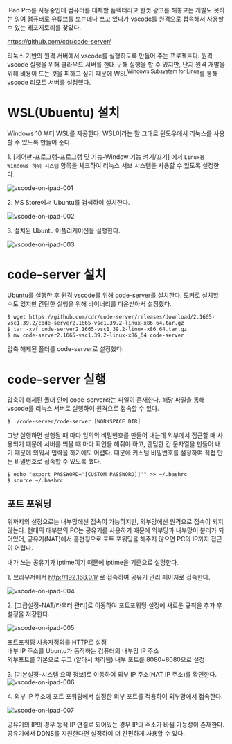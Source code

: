 iPad Pro를 사용중인데 컴퓨터를 대체할 폼펙터라고 한껏 광고를 해놓고는 개발도 못하는 잉여 컴퓨터로 유튜브를 보는데나 쓰고 있다가 vscode를 원격으로 접속해서 사용할 수 있는 레포지토리를 찾았다.

https://github.com/cdr/code-server/

리눅스 기반의 원격 서버에서 vscode를 실행하도록 만들어 주는 프로젝트다. 원격 vscode 실행을 위해 클라우드 서버를 한대 구해 실행을 할 수 있지만, 단지 원격 개발을 위해 비용이 드는 것을 피하고 싶기 때문에 WSL<sup>Windows Subsystem for Linus</sup>를 통해 vscode 리모트 서버를 설정했다.

<!-- 1. 도커 설치 팔요한가?
## 윈도우10에 도커 설치 https://blog.jayway.com/2017/04/19/running-docker-on-bash-on-windows/

윈도우10 우분투를 사용하는 경우 윈도우에도 도커가 설치되어있어야 제대로 동작을 한다.

- 먼저 https://www.docker.com/products/docker-desktop 로 접속하여 윈도우에 도커를 설치한다.

```terminal
$ docker -v
도커 버전 표시
$ docker-machine regenerate-certs dev
```

## 우분투에 도커 설치 https://www.bsidesoft.com/?p=7820
```terminal
$ sudo apt-get update
$ sudo apt-get install \
    apt-transport-https \
    ca-certificates \
    curl \
    gnupg-agent \
    software-properties-common
$ curl -fsSL https://download.docker.com/linux/ubuntu/gpg | sudo apt-key add -
$ sudo apt-key fingerprint 0EBFCD88
$ sudo add-apt-repository \
   "deb [arch=amd64] https://download.docker.com/linux/ubuntu \
   $(lsb_release -cs) \
   stable"
```

도커 CE 설치
```terminal
$ sudo apt-get update
$ sudo apt-get install -y docker-ce docker-ce-cli containerd.io
$ apt-cache madison docker-ce
```

## 윈도우 도커 데몬 Ubuntu 에서 접근하기 https://m.blog.naver.com/hahaysh/221233313670

윈도우 도커 설정에서 'Expose daemon on tcp://localhost:2375 without TLS' 옵션을 키고 윈도우 도커를 restart한다.

우분투에서 .bashrc 파일에 `export DOCKER_HOST=localhost:2375`를 추가한 후 bashrc 적용을 위해 재접속한다.

그럼 완성
-->

# WSL(Ubuentu) 설치

Windows 10 부터 WSL를 제공한다. WSL이라는 말 그대로 윈도우에서 리눅스를 사용할 수 있도록 만들어 준다.

1\. [제어판-프로그램-프로그램 및 기능-Window 기능 켜기/끄기] 에서 `Linux용 Windows 하위 시스템` 항목을 체크하여 리눅스 서브 시스템을 사용할 수 있도록 설정한다.

![vscode-on-ipad-001](https://user-images.githubusercontent.com/18159012/79640205-412c7c00-81cb-11ea-8b3a-b4344c1c02fb.PNG)

2\. MS Store에서 Ubuntu를 검색하여 설치한다.

![vscode-on-ipad-002](https://user-images.githubusercontent.com/18159012/79640214-4e496b00-81cb-11ea-8f87-5844716f53d8.PNG)

3\. 설치된 Ubuntu 어플리케이션을 실행한다.

![vscode-on-ipad-003](https://user-images.githubusercontent.com/18159012/79640230-65885880-81cb-11ea-8e38-0194315270a1.PNG)

<!-- https://eungbean.github.io/2019/11/04/remote-vscode/ -->
# code-server 설치 

Ubuntu를 실행한 후 원격 vscode를 위해 code-server를 설치한다. 도커로 설치할 수도 있지만 간단한 실행을 위해 바이너리를 다운받아서 설정했다.

```terminal
$ wget https://github.com/cdr/code-server/releases/download/2.1665-vsc1.39.2/code-server2.1665-vsc1.39.2-linux-x86_64.tar.gz
$ tar -xvf code-server2.1665-vsc1.39.2-linux-x86_64.tar.gz
$ mv code-server2.1665-vsc1.39.2-linux-x86_64 code-server
```

압축 해제된 폴더를 code-server로 설정했다. 

# code-server 실행

압축이 해제된 폴더 안에 code-server라는 파일이 존재한다. 해당 파일을 통해 vscode를 리눅스 서버로 실행하여 원격으로 접속할 수 있다.

```terminal
$ ./code-server/code-server [WORKSPACE DIR]
```

그냥 실행하면 실행될 때 마다 임의의 비밀번호를 만들어 내는데 외부에서 접근할 때 사용되기 때문에 서버를 띄울 때 마다 확인을 해줘야 하고, 랜덤한 긴 문자열을 만들어 내기 때문에 외워서 입력을 하기에도 어렵다. 때문에 커스텀 비밀번호를 설정하여 직접 만든 비밀번호로 접속할 수 있도록 했다.

```terminal
$ echo "export PASSWORD='[CUSTOM PASSWORD]]'" >> ~/.bashrc
$ source ~/.bashrc
```

<!-- https://prolite.tistory.com/1380 -->
## 포트 포워딩

위까지의 설정으로는 내부망에선 접속이 가능하지만, 외부망에선 원격으로 접속이 되지 않는다. 현대의 대부분의 PC는 공유기를 사용하기 때문에 외부망과 내부망이 분리가 되어있어, 공유기(NAT)에서 홀펀칭으로 포트 포워딩을 해주지 않으면 PC의 IP까지 접근이 어렵다.

내가 쓰는 공유기가 iptime이기 때문에 iptime을 기준으로 설명한다.

1\. 브라우저에서 http://192.168.0.1/ 로 접속하여 공유기 관리 페이지로 접속한다.

![vscode-on-ipad-004](https://user-images.githubusercontent.com/18159012/79640577-47bbf300-81cd-11ea-82b1-3dbd00dff1d6.PNG)

2\. [고급설정-NAT/라우터 관리]로 이동하여 포트포워딩 설정에 새로운 규칙을 추가 후 설정을 저장한다.

![vscode-on-ipad-005](https://user-images.githubusercontent.com/18159012/79640585-52768800-81cd-11ea-83ac-9e4badd08ca7.PNG)

포트포워딩 사용자정의를 HTTP로 설정  
내부 IP 주소를 Ubuntu가 동작하는 컴퓨터의 내부망 IP 주소  
외부포트를 기본으로 두고 (알아서 처리됨) 내부 포트를 8080~8080으로 설정

3\. [기본설정-시스템 요약 정보]로 이동하여 외부 IP 주소(NAT IP 주소)를 확인한다.
![vscode-on-ipad-006](https://user-images.githubusercontent.com/18159012/79640606-6621ee80-81cd-11ea-9f43-84599aad00c9.PNG)

4\. 외부 IP 주소에 포트 포워딩에서 설정한 외부 포트를 적용하여 외부망에서 접속한다.

![vscode-on-ipad-007](https://user-images.githubusercontent.com/18159012/79640614-6f12c000-81cd-11ea-9f08-2a085ede0527.PNG)

공유기의 IP의 경우 동적 IP 연결로 되어있는 경우 IP의 주소가 바뀔 가능성이 존재한다. 공유기에서 DDNS를 지원한다면 설정하여 더 간편하게 사용할 수 있다.